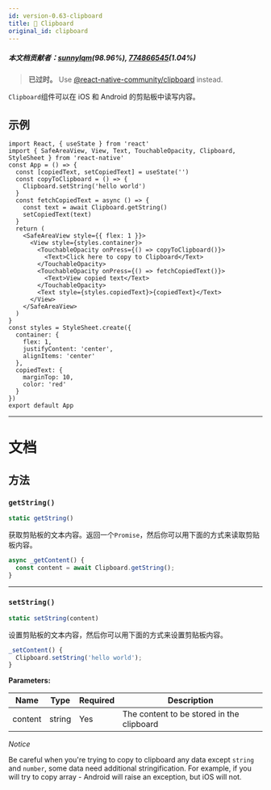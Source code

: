 ```yaml
---
id: version-0.63-clipboard
title: 🚧 Clipboard
original_id: clipboard
---
```


##### 本文档贡献者：[sunnylqm](https://github.com/search?q=sunnylqm%40qq.com+in%3Aemail&type=Users)(98.96%), [774866545](https://github.com/search?q=774866545%40qq.com+in%3Aemail&type=Users)(1.04%)

> **已过时。** Use [@react-native-community/clipboard](https://github.com/react-native-community/clipboard) instead.

`Clipboard`组件可以在 iOS 和 Android 的剪贴板中读写内容。

## 示例

```SnackPlayer name=Clipboard%20API%20Example&supportedPlatforms=ios,android
import React, { useState } from 'react'
import { SafeAreaView, View, Text, TouchableOpacity, Clipboard, StyleSheet } from 'react-native'
const App = () => {
  const [copiedText, setCopiedText] = useState('')
  const copyToClipboard = () => {
    Clipboard.setString('hello world')
  }
  const fetchCopiedText = async () => {
    const text = await Clipboard.getString()
    setCopiedText(text)
  }
  return (
    <SafeAreaView style={{ flex: 1 }}>
      <View style={styles.container}>
        <TouchableOpacity onPress={() => copyToClipboard()}>
          <Text>Click here to copy to Clipboard</Text>
        </TouchableOpacity>
        <TouchableOpacity onPress={() => fetchCopiedText()}>
          <Text>View copied text</Text>
        </TouchableOpacity>
        <Text style={styles.copiedText}>{copiedText}</Text>
      </View>
    </SafeAreaView>
  )
}
const styles = StyleSheet.create({
  container: {
    flex: 1,
    justifyContent: 'center',
    alignItems: 'center'
  },
  copiedText: {
    marginTop: 10,
    color: 'red'
  }
})
export default App
```

---

# 文档

## 方法

### `getString()`

```jsx
static getString()
```

获取剪贴板的文本内容。返回一个`Promise`，然后你可以用下面的方式来读取剪贴板内容。

```jsx
async _getContent() {
  const content = await Clipboard.getString();
}
```

---

### `setString()`

```jsx
static setString(content)
```

设置剪贴板的文本内容，然后你可以用下面的方式来设置剪贴板内容。

```jsx
_setContent() {
  Clipboard.setString('hello world');
}
```

**Parameters:**

| Name    | Type   | Required | Description                               |
| ------- | ------ | -------- | ----------------------------------------- |
| content | string | Yes      | The content to be stored in the clipboard |

_Notice_

Be careful when you're trying to copy to clipboard any data except `string` and `number`, some data need additional stringification. For example, if you will try to copy array - Android will raise an exception, but iOS will not.

